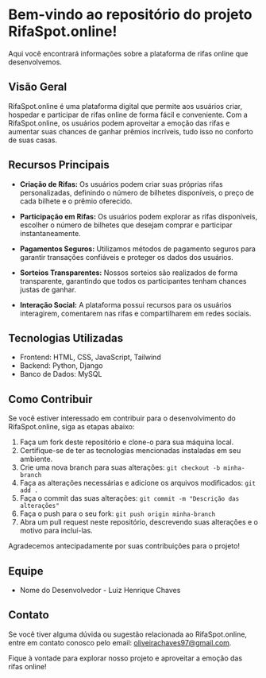 # Bem-vindo ao repositório do projeto RifaSpot.online!


 Aqui você encontrará informações sobre a plataforma de rifas online que desenvolvemos.

## Visão Geral

RifaSpot.online é uma plataforma digital que permite aos usuários criar, hospedar e participar de rifas online de forma fácil e conveniente. Com a RifaSpot.online, os usuários podem aproveitar a emoção das rifas e aumentar suas chances de ganhar prêmios incríveis, tudo isso no conforto de suas casas.

## Recursos Principais

- **Criação de Rifas:** Os usuários podem criar suas próprias rifas personalizadas, definindo o número de bilhetes disponíveis, o preço de cada bilhete e o prêmio oferecido.

- **Participação em Rifas:** Os usuários podem explorar as rifas disponíveis, escolher o número de bilhetes que desejam comprar e participar instantaneamente.

- **Pagamentos Seguros:** Utilizamos métodos de pagamento seguros para garantir transações confiáveis e proteger os dados dos usuários.

- **Sorteios Transparentes:** Nossos sorteios são realizados de forma transparente, garantindo que todos os participantes tenham chances justas de ganhar.

- **Interação Social:** A plataforma possui recursos para os usuários interagirem, comentarem nas rifas e compartilharem em redes sociais.

## Tecnologias Utilizadas

- Frontend: HTML, CSS, JavaScript, Tailwind
- Backend: Python, Django
- Banco de Dados: MySQL

## Como Contribuir

Se você estiver interessado em contribuir para o desenvolvimento do RifaSpot.online, siga as etapas abaixo:

1. Faça um fork deste repositório e clone-o para sua máquina local.
2. Certifique-se de ter as tecnologias mencionadas instaladas em seu ambiente.
3. Crie uma nova branch para suas alterações: `git checkout -b minha-branch`
4. Faça as alterações necessárias e adicione os arquivos modificados: `git add .`
5. Faça o commit das suas alterações: `git commit -m "Descrição das alterações"`
6. Faça o push para o seu fork: `git push origin minha-branch`
7. Abra um pull request neste repositório, descrevendo suas alterações e o motivo para incluí-las.

Agradecemos antecipadamente por suas contribuições para o projeto!

## Equipe

- Nome do Desenvolvedor - Luiz Henrique Chaves

## Contato

Se você tiver alguma dúvida ou sugestão relacionada ao RifaSpot.online, entre em contato conosco pelo email: oliveirachaves97@gmail.com.

Fique à vontade para explorar nosso projeto e aproveitar a emoção das rifas online!

